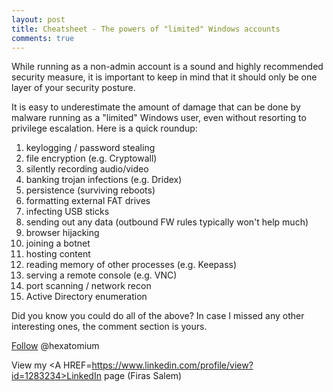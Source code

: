 ```yaml
---
layout: post
title: Cheatsheet - The powers of "limited" Windows accounts
comments: true
---
```


While running as a non-admin account is a sound and highly recommended security measure,
it is important to keep in mind that it should only be one layer of your security posture. 

It is easy to underestimate the amount of damage that can be done by malware running as a "limited" Windows user, even without resorting to privilege escalation. Here is a quick roundup:

  1.   keylogging / password stealing 
  2.   file encryption (e.g. Cryptowall)
  3.   silently recording audio/video
  4.   banking trojan infections (e.g. Dridex) 
  5.   persistence (surviving reboots)
  6.   formatting external FAT drives  
  7.   infecting USB sticks 
  8.   sending out any data  (outbound FW rules typically won't help much)
  9.   browser hijacking 
  10.  joining a botnet
  11.  hosting content  
  12.  reading memory of other processes (e.g. Keepass)  
  13.  serving a remote console (e.g. VNC)
  14.  port scanning / network recon
  15.  Active Directory enumeration

Did you know you could do all of the above? In case I missed any other interesting ones, the comment section is yours.

<A href=https://twitter.com/hexatomium>Follow</A> @hexatomium

View my <A HREF=https://www.linkedin.com/profile/view?id=1283234>LinkedIn</A> page (Firas Salem)
